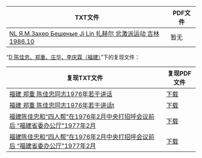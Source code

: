 | TXT文件 | PDF文件 |
| ------- | ------- |
| [NL Я.М.Захер Бешеные Ji Lin 扎赫尔 忿激派运动 吉林 1986.10](K%20%E6%B3%95%E5%9B%BD%E5%8F%B2/NL%20%D0%AF.%D0%9C.%D0%97%D0%B0%D1%85%D0%B5%D1%80%20%D0%91%D0%B5%D1%88%D0%B5%D0%BD%D1%8B%D0%B5%20Ji%20Lin%20%E6%89%8E%E8%B5%AB%E5%B0%94%20%E5%BF%BF%E6%BF%80%E6%B4%BE%E8%BF%90%E5%8A%A8%20%E5%90%89%E6%9E%97%201986.10.txt) | 暂无 |

“[D 陈佳忠、郑重、庄华、李庆霖（福建）](../D%20%E9%99%88%E4%BD%B3%E5%BF%A0%E3%80%81%E9%83%91%E9%87%8D%E3%80%81%E5%BA%84%E5%8D%8E%E3%80%81%E6%9D%8E%E5%BA%86%E9%9C%96%EF%BC%88%E7%A6%8F%E5%BB%BA%EF%BC%89)”下的复现文件：

| 复现TXT文件 | 复现PDF文件 |
| ------- | ------- |
| [福建 郑重 陈佳忠同志1976年若干讲话](%E7%A6%8F%E5%BB%BA%20%E9%83%91%E9%87%8D%20%E9%99%88%E4%BD%B3%E5%BF%A0%E5%90%8C%E5%BF%971976%E5%B9%B4%E8%8B%A5%E5%B9%B2%E8%AE%B2%E8%AF%9D.txt) | [下载](%E7%A6%8F%E5%BB%BA%20%E9%83%91%E9%87%8D%20%E9%99%88%E4%BD%B3%E5%BF%A0%E5%90%8C%E5%BF%971976%E5%B9%B4%E8%8B%A5%E5%B9%B2%E8%AE%B2%E8%AF%9D.pdf) |
| [福建 郑重 陈佳忠同志1976年若干讲话t](%E7%A6%8F%E5%BB%BA%20%E9%83%91%E9%87%8D%20%E9%99%88%E4%BD%B3%E5%BF%A0%E5%90%8C%E5%BF%971976%E5%B9%B4%E8%8B%A5%E5%B9%B2%E8%AE%B2%E8%AF%9Dt.txt) | [下载](%E7%A6%8F%E5%BB%BA%20%E9%83%91%E9%87%8D%20%E9%99%88%E4%BD%B3%E5%BF%A0%E5%90%8C%E5%BF%971976%E5%B9%B4%E8%8B%A5%E5%B9%B2%E8%AE%B2%E8%AF%9Dt.pdf) |
| [福建陈佳忠和“四人帮”在1976年2月中央打招呼会议前后  “福建省委办公厅”1977年2月 ](%E7%A6%8F%E5%BB%BA%E9%99%88%E4%BD%B3%E5%BF%A0%E5%92%8C%E2%80%9C%E5%9B%9B%E4%BA%BA%E5%B8%AE%E2%80%9D%E5%9C%A81976%E5%B9%B42%E6%9C%88%E4%B8%AD%E5%A4%AE%E6%89%93%E6%8B%9B%E5%91%BC%E4%BC%9A%E8%AE%AE%E5%89%8D%E5%90%8E%20%20%E2%80%9C%E7%A6%8F%E5%BB%BA%E7%9C%81%E5%A7%94%E5%8A%9E%E5%85%AC%E5%8E%85%E2%80%9D1977%E5%B9%B42%E6%9C%88%20.txt) | [下载](%E7%A6%8F%E5%BB%BA%E9%99%88%E4%BD%B3%E5%BF%A0%E5%92%8C%E2%80%9C%E5%9B%9B%E4%BA%BA%E5%B8%AE%E2%80%9D%E5%9C%A81976%E5%B9%B42%E6%9C%88%E4%B8%AD%E5%A4%AE%E6%89%93%E6%8B%9B%E5%91%BC%E4%BC%9A%E8%AE%AE%E5%89%8D%E5%90%8E%20%20%E2%80%9C%E7%A6%8F%E5%BB%BA%E7%9C%81%E5%A7%94%E5%8A%9E%E5%85%AC%E5%8E%85%E2%80%9D1977%E5%B9%B42%E6%9C%88%20.pdf) |
| [福建陈佳忠和“四人帮”在1976年2月中央打招呼会议前后  “福建省委办公厅”1977年2月](%E7%A6%8F%E5%BB%BA%E9%99%88%E4%BD%B3%E5%BF%A0%E5%92%8C%E2%80%9C%E5%9B%9B%E4%BA%BA%E5%B8%AE%E2%80%9D%E5%9C%A81976%E5%B9%B42%E6%9C%88%E4%B8%AD%E5%A4%AE%E6%89%93%E6%8B%9B%E5%91%BC%E4%BC%9A%E8%AE%AE%E5%89%8D%E5%90%8E%20%20%E2%80%9C%E7%A6%8F%E5%BB%BA%E7%9C%81%E5%A7%94%E5%8A%9E%E5%85%AC%E5%8E%85%E2%80%9D1977%E5%B9%B42%E6%9C%88.txt) | [下载](%E7%A6%8F%E5%BB%BA%E9%99%88%E4%BD%B3%E5%BF%A0%E5%92%8C%E2%80%9C%E5%9B%9B%E4%BA%BA%E5%B8%AE%E2%80%9D%E5%9C%A81976%E5%B9%B42%E6%9C%88%E4%B8%AD%E5%A4%AE%E6%89%93%E6%8B%9B%E5%91%BC%E4%BC%9A%E8%AE%AE%E5%89%8D%E5%90%8E%20%20%E2%80%9C%E7%A6%8F%E5%BB%BA%E7%9C%81%E5%A7%94%E5%8A%9E%E5%85%AC%E5%8E%85%E2%80%9D1977%E5%B9%B42%E6%9C%88.pdf) |
